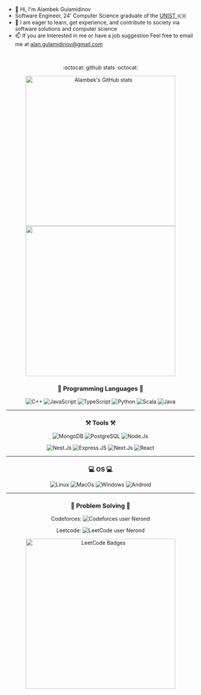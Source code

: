 - 👋 Hi, I'm Alambek Gulamidinov 
- Software Engineer, 24' Computer Science graduate of the <a href="https://www.timeshighereducation.com/world-university-rankings/ulsan-national-institute-science-and-technology-unist"> UNIST </a> 🇰🇷
- 🌱 I am eager to learn, get experience, and contribute to society via software solutions and computer science
- 📫 If you are interested in me or have a job suggestion
Feel free to email me at alan.gulamidinov@gmail.com 

<div align="center">
<br>

:octocat: github stats :octocat:
 
<a href="https://github.com/AlambekG"><img align="center" style="width :400px" src="https://github-readme-stats.vercel.app/api?username=AlambekG&bg_color=30,e96443,904e95&title_color=fff&text_color=fff&include_all_commits=true&show_icons=true&theme=gradient&hide=issues&hide_border=true&count_private=true&line_height=27&border_radius=15" alt="Alambek's GitHub stats"/></a>
<a href="https://github.com/AlambekG"><img align="center" style="width :400px" src="https://github-readme-stats.vercel.app/api/top-langs/?username=AlambekG&layout=compact&bg_color=30,e96443,904e95&title_color=fff&hide=css,scss,HTML&text_color=fff&hide_border=true&card_width=400px&border_radius=15"/></a>

### :book: Programming Languages :book:

<!---![C](https://img.shields.io/badge/C-00599C?style=for-the-badge&logo=c&logoColor=white) --->
![C++](https://img.shields.io/badge/c++-%2300599C.svg?style=for-the-badge&logo=c%2B%2B&logoColor=white)
![JavaScript](https://img.shields.io/badge/JavaScript-DC322F?style=for-the-badge&logo=javascript&logoColor=F7DF1E)
![TypeScript](https://shields.io/badge/TypeScript-3178C6?style=for-the-badge&logo=TypeScript&logoColor=FFF)
![Python](https://img.shields.io/badge/python-3670A0?style=for-the-badge&logo=python&logoColor=ffdd54)
![Scala](https://img.shields.io/badge/Scala-DC322F?style=for-the-badge&logo=scala&logoColor=white)
![Java](https://img.shields.io/badge/Java-3670A0?style=for-the-badge&logo=java&logoColor=white)

---
### :hammer_and_pick: Tools :hammer_and_pick:

![MongoDB](	https://img.shields.io/badge/MongoDB-4EA94B?style=for-the-badge&logo=mongodb&logoColor=white)
![PostgreSQL](https://img.shields.io/badge/PostgreSQL-316192?style=for-the-badge&logo=postgresql&logoColor=white)
![Node.Js](https://img.shields.io/badge/Node.js-43853D?style=for-the-badge&logo=node.js&logoColor=white)
<!--- ![Android Studio](https://img.shields.io/badge/Android%20Studio-3DDC84.svg?style=for-the-badge&logo=android-studio&logoColor=white) --->
![Nest.Js](https://img.shields.io/badge/nest.js-DC322F?style=for-the-badge&logo=nest.js&logoColor=white)
![Express.JS](https://img.shields.io/badge/Express.js-404D59?style=for-the-badge&logo=express.js&logoColor=white)
![Next.Js](https://img.shields.io/badge/next.js-DC322F?style=for-the-badge&logo=next.js&logoColor=white)
![React](https://img.shields.io/badge/React-20232A?style=for-the-badge&logo=react&logoColor=61DAFB)
<!--- ![Unity](https://img.shields.io/badge/Unity-100000?style=for-the-badge&logo=unity&logoColor=white) --->

---
###   💻    OS    💻 
![Linux](https://img.shields.io/badge/Linux-FCC624?style=for-the-badge&logo=linux&logoColor=black)
![MacOs](https://img.shields.io/badge/mac%20os-000000?style=for-the-badge&logo=apple&logoColor=white)
![Windows](https://img.shields.io/badge/Windows-0078D6?style=for-the-badge&logo=windows&logoColor=white)
![Android](https://img.shields.io/badge/Android-3DDC84?style=for-the-badge&logo=android&logoColor=white)


---
<!-- :muscle: --->
###  :1st_place_medal:  Problem Solving  :1st_place_medal: 

 Codeforces:  ![Codeforces user Nerond](https://badges.riever.dev/codeforces/neroond.svg)

 Leetcode: ![LeetCode user Nerond](https://img.shields.io/badge/dynamic/json?style=flat-square&labelColor=black&color=%23ffa116&label=Rating&query=ratingQuantile&url=https%3A%2F%2Fleetcode-badge.vercel.app%2Fapi%2Fusers%2Fsnerond&logo=leetcode&logoColor=yellow)

<a href="https://leetcode.com/snerond"><img align="center" style="width :400px" src="https://leetcode-badge-showcase.vercel.app/api?username=snerond&theme=dark&border=border&animated=true" alt="LeetCode Badges"/></a>

<!---  ![LeetCode Stats](https://leetcode.card.workers.dev/Nerond?theme=dark&font=baloo&extension=null) --->

